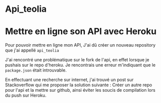 # Api_teolia

<h1>Mettre en ligne son API avec Heroku</h1>

<p>Pour pouvoir mettre en ligne mon API, J'ai dû créer un nouveau repository que j'ai appellé <code>api_teolia</code></p>

<p>J'ai rencontré une problématique sur le fork de l'api, en effet lorsque je pushais sur le repo d'heroku.
  Je rencontrais une erreur m'indiquant que le <code>package.json</code> était introuvable.
</p>
<p>En effectuant une recherche sur internet, j'ai trouvé un post sur Stackoverflow qui me proposer la solution suivante :  
  Créer un autre repo pour l'api et la mettre sur github, ainsi éviter les soucis de compilation lors du push sur Heroku.
</p>
